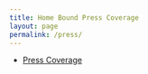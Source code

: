 ```yaml
---
title: Home Bound Press Coverage
layout: page
permalink: /press/
---
```


- [Press Coverage](https://google.com/examplelink)